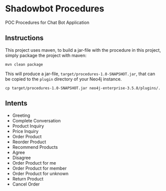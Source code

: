 # Shadowbot Procedures
POC Procedures for Chat Bot Application

Instructions
------------ 

This project uses maven, to build a jar-file with the procedure in this
project, simply package the project with maven:

    mvn clean package

This will produce a jar-file, `target/procedures-1.0-SNAPSHOT.jar`,
that can be copied to the `plugin` directory of your Neo4j instance.

    cp target/procedures-1.0-SNAPSHOT.jar neo4j-enterprise-3.5.8/plugins/.


Intents
-------

- Greeting
- Complete Conversation
- Product Inquiry
- Price Inquiry
- Order Product
- Reorder Product
- Recommend Products
- Agree
- Disagree
- Order Product for me
- Order Product for member
- Order Product for unknown
- Return Product
- Cancel Order    